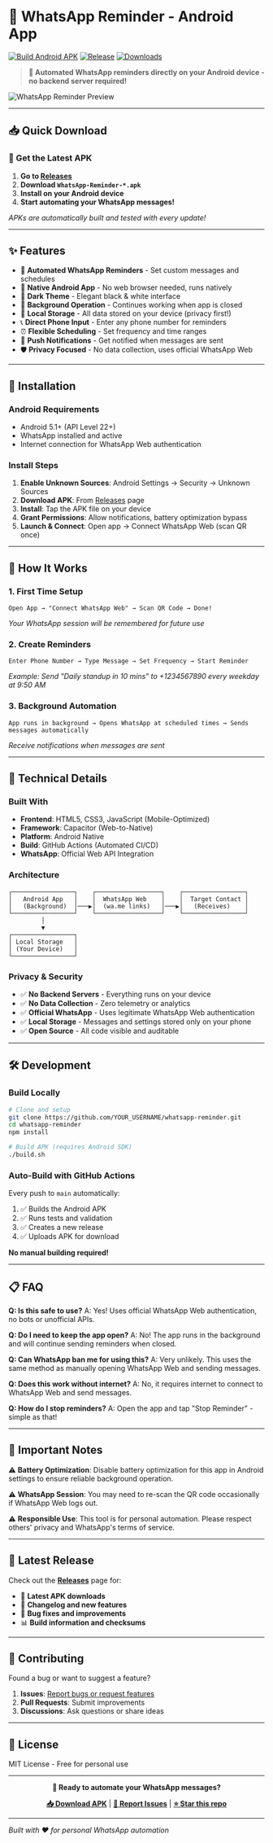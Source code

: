 # 📱 WhatsApp Reminder - Android App

[![Build Android APK](https://github.com/YOUR_USERNAME/whatsapp-reminder/actions/workflows/build-android.yml/badge.svg)](https://github.com/YOUR_USERNAME/whatsapp-reminder/actions/workflows/build-android.yml)
[![Release](https://img.shields.io/github/v/release/YOUR_USERNAME/whatsapp-reminder)](https://github.com/YOUR_USERNAME/whatsapp-reminder/releases)
[![Downloads](https://img.shields.io/github/downloads/YOUR_USERNAME/whatsapp-reminder/total)](https://github.com/YOUR_USERNAME/whatsapp-reminder/releases)

> **🚀 Automated WhatsApp reminders directly on your Android device - no backend server required!**

![WhatsApp Reminder Preview](https://img.shields.io/badge/App-Ready%20to%20Download-brightgreen?style=for-the-badge&logo=android)

---

## 📥 **Quick Download**

### **🎯 Get the Latest APK**

1. **Go to [Releases](../../releases)** 
2. **Download `WhatsApp-Reminder-*.apk`**
3. **Install on your Android device**
4. **Start automating your WhatsApp messages!**

*APKs are automatically built and tested with every update!*

---

## ✨ **Features**

- 🔄 **Automated WhatsApp Reminders** - Set custom messages and schedules
- 📱 **Native Android App** - No web browser needed, runs natively
- 🌙 **Dark Theme** - Elegant black & white interface
- 🔔 **Background Operation** - Continues working when app is closed
- 💾 **Local Storage** - All data stored on your device (privacy first!)
- 📞 **Direct Phone Input** - Enter any phone number for reminders
- ⏰ **Flexible Scheduling** - Set frequency and time ranges
- 🔔 **Push Notifications** - Get notified when messages are sent
- 🛡️ **Privacy Focused** - No data collection, uses official WhatsApp Web

---

## 📱 **Installation**

### **Android Requirements**
- Android 5.1+ (API Level 22+)
- WhatsApp installed and active
- Internet connection for WhatsApp Web authentication

### **Install Steps**
1. **Enable Unknown Sources**: Android Settings → Security → Unknown Sources
2. **Download APK**: From [Releases](../../releases) page
3. **Install**: Tap the APK file on your device
4. **Grant Permissions**: Allow notifications, battery optimization bypass
5. **Launch & Connect**: Open app → Connect WhatsApp Web (scan QR once)

---

## 🚀 **How It Works**

### **1. First Time Setup**
```
Open App → "Connect WhatsApp Web" → Scan QR Code → Done!
```
*Your WhatsApp session will be remembered for future use*

### **2. Create Reminders**
```
Enter Phone Number → Type Message → Set Frequency → Start Reminder
```
*Example: Send "Daily standup in 10 mins" to +1234567890 every weekday at 9:50 AM*

### **3. Background Automation**
```
App runs in background → Opens WhatsApp at scheduled times → Sends messages automatically
```
*Receive notifications when messages are sent*

---

## 🔧 **Technical Details**

### **Built With**
- **Frontend**: HTML5, CSS3, JavaScript (Mobile-Optimized)
- **Framework**: Capacitor (Web-to-Native)
- **Platform**: Android Native
- **Build**: GitHub Actions (Automated CI/CD)
- **WhatsApp**: Official Web API Integration

### **Architecture**
```
┌─────────────────┐    ┌──────────────────┐    ┌─────────────────┐
│   Android App   │    │  WhatsApp Web    │    │  Target Contact │
│   (Background)  │───▶│  (wa.me links)   │───▶│   (Receives)    │
└─────────────────┘    └──────────────────┘    └─────────────────┘
         │
         ▼
┌─────────────────┐
│ Local Storage   │
│ (Your Device)   │
└─────────────────┘
```

### **Privacy & Security**
- ✅ **No Backend Servers** - Everything runs on your device
- ✅ **No Data Collection** - Zero telemetry or analytics
- ✅ **Official WhatsApp** - Uses legitimate WhatsApp Web authentication
- ✅ **Local Storage** - Messages and settings stored only on your phone
- ✅ **Open Source** - All code visible and auditable

---

## 🛠️ **Development**

### **Build Locally**
```bash
# Clone and setup
git clone https://github.com/YOUR_USERNAME/whatsapp-reminder.git
cd whatsapp-reminder
npm install

# Build APK (requires Android SDK)
./build.sh
```

### **Auto-Build with GitHub Actions**
Every push to `main` automatically:
1. ✅ Builds the Android APK
2. ✅ Runs tests and validation
3. ✅ Creates a new release
4. ✅ Uploads APK for download

**No manual building required!**

---

## 📋 **FAQ**

**Q: Is this safe to use?**
A: Yes! Uses official WhatsApp Web authentication, no bots or unofficial APIs.

**Q: Do I need to keep the app open?**
A: No! The app runs in the background and will continue sending reminders when closed.

**Q: Can WhatsApp ban me for using this?**
A: Very unlikely. This uses the same method as manually opening WhatsApp Web and sending messages.

**Q: Does this work without internet?**
A: No, it requires internet to connect to WhatsApp Web and send messages.

**Q: How do I stop reminders?**
A: Open the app and tap "Stop Reminder" - simple as that!

---

## 🚨 **Important Notes**

⚠️ **Battery Optimization**: Disable battery optimization for this app in Android settings to ensure reliable background operation.

⚠️ **WhatsApp Session**: You may need to re-scan the QR code occasionally if WhatsApp Web logs out.

⚠️ **Responsible Use**: This tool is for personal automation. Please respect others' privacy and WhatsApp's terms of service.

---

## 🎉 **Latest Release**

Check out the [**Releases**](../../releases) page for:
- 📱 **Latest APK downloads**
- 📝 **Changelog and new features**  
- 🐛 **Bug fixes and improvements**
- 📊 **Build information and checksums**

---

## 🤝 **Contributing**

Found a bug or want to suggest a feature? 

1. **Issues**: [Report bugs or request features](../../issues)
2. **Pull Requests**: Submit improvements
3. **Discussions**: Ask questions or share ideas

---

## 📄 **License**

MIT License - Free for personal use

---

<div align="center">

**🚀 Ready to automate your WhatsApp messages?**

[**📥 Download APK**](../../releases/latest) | [**🐛 Report Issues**](../../issues) | [**⭐ Star this repo**](../../stargazers)

</div>

---

*Built with ❤️ for personal WhatsApp automation*
